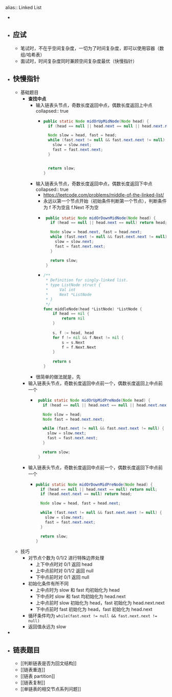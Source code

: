 alias:: Linked List

-
- ## 应试
	- 笔试时，不在乎空间复杂度，一切为了时间复杂度，即可以使用容器（数组/哈希表）
	- 面试时，时间复杂度同时兼顾空间复杂度最优（快慢指针）
- ## 快慢指针
	- 基础题目
		- **查找中点**
			- 输入链表头节点，奇数长度返回中点，偶数长度返回上中点
			  collapsed:: true
				- ```java
				  public static Node midOrUpMidNode(Node head) {
				    if (head == null || head.next == null || head.next.next == null) return head;
				  
				    Node slow = head, fast = head;
				    while (fast.next != null && fast.next.next != null) {
				      slow = slow.next;
				      fast = fast.next.next;
				    }
				  
				  
				    return slow;
				  }
				  ```
			- 输入链表头节点，奇数长度返回中点，偶数长度返回下中点
			  collapsed:: true
				- https://leetcode.com/problems/middle-of-the-linked-list/
				- 永远以第一个节点开始（初始条件判断第一个节点），判断条件为 f 不为空且 f.Next 不为空
				- ```java
				   public static Node midOrDownMidNode(Node head) {
				     if (head == null || head.next == null) return head;
				  
				     Node slow = head.next, fast = head.next;
				     while (fast.next != null && fast.next.next != null) {
				       slow = slow.next;
				       fast = fast.next.next;
				     }
				  
				     return slow;
				   }
				  ```
				- ```go
				  /**
				   * Definition for singly-linked list.
				   * type ListNode struct {
				   *     Val int
				   *     Next *ListNode
				   * }
				   */
				  func middleNode(head *ListNode) *ListNode {
				      if head == nil {
				          return nil
				      }
				      
				      s, f := head, head
				      for f != nil && f.Next != nil {
				          s = s.Next
				          f = f.Next.Next
				      }
				      
				      return s
				  }
				  ```
			- 很简单的做法就是，先
		- 输入链表头节点，奇数长度返回中点前一个，偶数长度返回上中点前一个
			- ```java
			   public static Node midOrUpMidPreNode(Node head) {
			     if (head == null || head.next == null || head.next.next == null) return null;
			  
			     Node slow = head;
			     Node fast = head.next.next;
			  
			     while (fast.next != null && fast.next.next != null) {
			       slow = slow.next;
			       fast = fast.next.next;
			     }
			  
			     return slow;
			   }
			  ```
		- 输入链表头节点，奇数长度返回中点前一个，偶数长度返回下中点前一个
			- ```java
			  public static Node midOrDownMidPreNode(Node head) {
			    if (head == null || head.next == null) return null;
			    if (head.next.next == null) return head;
			  
			    Node slow = head, fast = head.next;
			  
			    while (fast.next != null && fast.next.next != null) {
			      slow = slow.next;
			      fast = fast.next.next;
			    }
			  
			    return slow;
			  }
			  ```
	- 技巧
		- 对节点个数为 0/1/2 进行特殊边界处理
			- 上下中点时对 0/1 返回 head
			- 上中点前时对 0/1/2 返回 null
			- 下中点前时对  0/1 返回 null
		- 初始化条件有所不同
			- 上中点时为 slow 和 fast 均初始化为 head
			- 下中点时 slow 和 fast 均初始化为 head.next
			- 上中点前时 slow 初始化为 head，fast 初始化为 head.next.next
			- 下中点前时 fast 初始化为 head，fast 初始化为 head.next
		- 循环条件均为 `while(fast.next != null && fast.next.next != null)`
		- 返回值永远为 slow
-
- ## 链表题目
	- [[判断链表是否为回文结构]]
	- [[链表重连]]
	- [[链表 partition]]
	- [[链表复制]]
	- [[单链表的相交节点系列问题]]